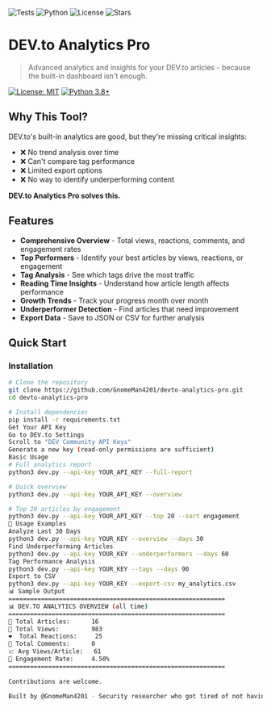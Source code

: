 

![Tests](https://github.com/GnomeMan4201/devto-analytics-pro/workflows/Tests/badge.svg) ![Python](https://img.shields.io/badge/python-3.8+-blue.svg) ![License](https://img.shields.io/badge/license-MIT-green.svg) ![Stars](https://img.shields.io/github/stars/GnomeMan4201/devto-analytics-pro?style=social)


# DEV.to Analytics Pro

> Advanced analytics and insights for your DEV.to articles - because the built-in dashboard isn't enough.

[![License: MIT](https://img.shields.io/badge/License-MIT-yellow.svg)](https://opensource.org/licenses/MIT)
[![Python 3.8+](https://img.shields.io/badge/python-3.8+-blue.svg)](https://www.python.org/downloads/)

##  Why This Tool?

DEV.to's built-in analytics are good, but they're missing critical insights:
- ❌ No trend analysis over time
- ❌ Can't compare tag performance
- ❌ Limited export options
- ❌ No way to identify underperforming content

**DEV.to Analytics Pro solves this.**

##  Features

-  **Comprehensive Overview** - Total views, reactions, comments, and engagement rates
-  **Top Performers** - Identify your best articles by views, reactions, or engagement
-  **Tag Analysis** - See which tags drive the most traffic
-  **Reading Time Insights** - Understand how article length affects performance
-  **Growth Trends** - Track your progress month over month
-  **Underperformer Detection** - Find articles that need improvement
-  **Export Data** - Save to JSON or CSV for further analysis

##  Quick Start

### Installation

```bash
# Clone the repository
git clone https://github.com/GnomeMan4201/devto-analytics-pro.git
cd devto-analytics-pro

# Install dependencies
pip install -r requirements.txt
Get Your API Key
Go to DEV.to Settings
Scroll to "DEV Community API Keys"
Generate a new key (read-only permissions are sufficient)
Basic Usage
# Full analytics report
python3 dev.py --api-key YOUR_API_KEY --full-report

# Quick overview
python3 dev.py --api-key YOUR_API_KEY --overview

# Top 20 articles by engagement
python3 dev.py --api-key YOUR_API_KEY --top 20 --sort engagement
📖 Usage Examples
Analyze Last 30 Days
python3 dev.py --api-key YOUR_KEY --overview --days 30
Find Underperforming Articles
python3 dev.py --api-key YOUR_KEY --underperformers --days 60
Tag Performance Analysis
python3 dev.py --api-key YOUR_KEY --tags --days 90
Export to CSV
python3 dev.py --api-key YOUR_KEY --export-csv my_analytics.csv
📊 Sample Output
============================================================
📊 DEV.TO ANALYTICS OVERVIEW (all time)
============================================================
📝 Total Articles:      16
👀 Total Views:         983
❤️  Total Reactions:     25
💬 Total Comments:      0
📈 Avg Views/Article:   61
🎯 Engagement Rate:     4.50%
============================================================
 
Contributions are welcome. 

Built by @GnomeMan4201 - Security researcher who got tired of not having proper analytics.
 
